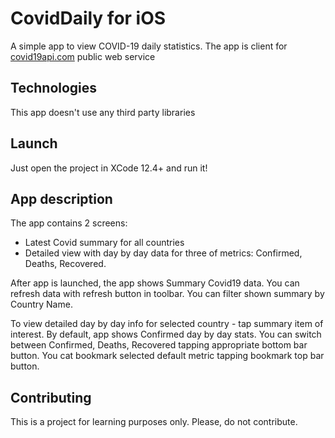 # CovidDaily for iOS

A simple app to view COVID-19 daily statistics.
The app is client for [covid19api.com](https://covid19api.com) public web service

## Technologies

This app doesn't use any third party libraries

## Launch

Just open the project in XCode 12.4+ and run it!

## App description

The app contains 2 screens: 
- Latest Covid summary for all countries
- Detailed view with day by day data for three of metrics: Confirmed, Deaths, Recovered.

After app is launched, the app shows Summary Covid19 data. You can refresh data with refresh button in toolbar. You can filter shown summary by Country Name.

To view detailed day by day info for selected country - tap summary item of interest. By default, app shows Confirmed day by day stats. You can switch between Confirmed, Deaths, Recovered tapping appropriate bottom bar button. You cat bookmark selected default metric tapping bookmark top bar button.

## Contributing

This is a project for learning purposes only. Please, do not contribute.
